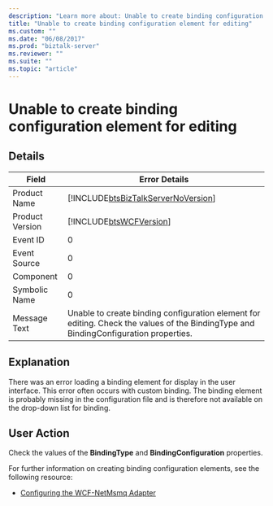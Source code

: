 ```yaml
---
description: "Learn more about: Unable to create binding configuration element for editing"
title: "Unable to create binding configuration element for editing"
ms.custom: ""
ms.date: "06/08/2017"
ms.prod: "biztalk-server"
ms.reviewer: ""
ms.suite: ""
ms.topic: "article"
---
```

# Unable to create binding configuration element for editing
## Details  
  
| Field | Error Details |
|-----------------|--------------------------------------------------------------------------------------------------------------------------------------|
|  Product Name   |                          [!INCLUDE[btsBizTalkServerNoVersion](../includes/btsbiztalkservernoversion-md.md)]                          |
| Product Version |                                      [!INCLUDE[btsWCFVersion](../includes/btswcfversion-md.md)]                                      |
|    Event ID     |                                                                  0                                                                   |
|  Event Source   |                                                                  0                                                                   |
|    Component    |                                                                  0                                                                   |
|  Symbolic Name  |                                                                  0                                                                   |
|  Message Text   | Unable to create binding configuration element for editing. Check the values of the BindingType and BindingConfiguration properties. |
  
## Explanation  
 There was an error loading a binding element for display in the user interface. This error often occurs with custom binding. The binding element is probably missing in the configuration file and is therefore not available on the drop-down list for binding.  
  
## User Action  
 Check the values of the **BindingType** and **BindingConfiguration** properties.  
  
 For further information on creating binding configuration elements, see the following resource:  
  
-   [Configuring the WCF-NetMsmq Adapter](../core/configuring-the-wcf-netmsmq-adapter.md)
